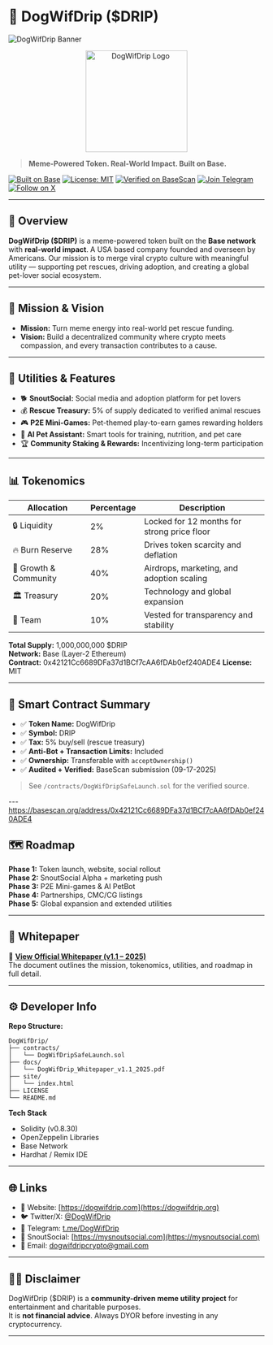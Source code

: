 # 🐶 DogWifDrip ($DRIP)

![DogWifDrip Banner](https://dogwifdrip.com/assets/banner-drip.png)
<p align="center">
  <img src="DogWifDrip_logo.png" alt="DogWifDrip Logo" width="200">
</p>



> **Meme-Powered Token. Real-World Impact. Built on Base.**

[![Built on Base](https://img.shields.io/badge/Built%20on-Base-blue?logo=coinbase)](https://base.org)
[![License: MIT](https://img.shields.io/badge/License-MIT-green.svg)](LICENSE)
[![Verified on BaseScan](https://img.shields.io/badge/Verified-on%20BaseScan-blue.svg)](https://basescan.org)
[![Join Telegram](https://img.shields.io/badge/Join-Telegram-blue?logo=telegram)](https://t.me/DogWifDrip)
[![Follow on X](https://img.shields.io/badge/Follow-%40DogWifDrip-black?logo=x)](https://x.com/DogWifDrip)

---

## 🚀 Overview

**DogWifDrip ($DRIP)** is a meme-powered token built on the **Base network** with **real-world impact**.  A USA based company founded and overseen by Americans. 
Our mission is to merge viral crypto culture with meaningful utility — supporting pet rescues, driving adoption, and creating a global pet-lover social ecosystem.

---

## 🧭 Mission & Vision

- **Mission:** Turn meme energy into real-world pet rescue funding.  
- **Vision:** Build a decentralized community where crypto meets compassion, and every transaction contributes to a cause.

---

## 🐾 Utilities & Features

- 🐕 **SnoutSocial:** Social media and adoption platform for pet lovers  
- 💰 **Rescue Treasury:** 5% of supply dedicated to verified animal rescues  
- 🎮 **P2E Mini-Games:** Pet-themed play-to-earn games rewarding holders  
- 🤖 **AI Pet Assistant:** Smart tools for training, nutrition, and pet care  
- 🏆 **Community Staking & Rewards:** Incentivizing long-term participation  

---

## 📊 Tokenomics

| Allocation | Percentage | Description |
|-------------|-------------|-------------|
| 🔒 Liquidity | 2% | Locked for 12 months for strong price floor |
| 🔥 Burn Reserve | 28% | Drives token scarcity and deflation |
| 🌱 Growth & Community | 40% | Airdrops, marketing, and adoption scaling |
| 🏛 Treasury | 20% | Technology and global expansion |
| 💎 Team | 10% | Vested for transparency and stability |

**Total Supply:** 1,000,000,000 $DRIP  
**Network:** Base (Layer-2 Ethereum)  
**Contract:** 0x42121Cc6689DFa37d1BCf7cAA6fDAb0ef240ADE4
**License:** MIT  

---

## 🧠 Smart Contract Summary

- ✅ **Token Name:** DogWifDrip  
- ✅ **Symbol:** DRIP  
- ✅ **Tax:** 5% buy/sell (rescue treasury)  
- ✅ **Anti-Bot + Transaction Limits:** Included  
- ✅ **Ownership:** Transferable with `acceptOwnership()`  
- ✅ **Audited + Verified:** BaseScan submission (09-17-2025)

> See `/contracts/DogWifDripSafeLaunch.sol` for the verified source.

---https://basescan.org/address/0x42121Cc6689DFa37d1BCf7cAA6fDAb0ef240ADE4

## 🗺 Roadmap

**Phase 1:** Token launch, website, social rollout  
**Phase 2:** SnoutSocial Alpha + marketing push  
**Phase 3:** P2E Mini-games & AI PetBot  
**Phase 4:** Partnerships, CMC/CG listings  
**Phase 5:** Global expansion and extended utilities  

---

## 📘 Whitepaper

📄 **[View Official Whitepaper (v1.1 – 2025)](docs/DogWifDrip_Whitepaper_v1.1_2025.pdf)**  
The document outlines the mission, tokenomics, utilities, and roadmap in full detail.

---

## ⚙️ Developer Info

**Repo Structure:**
```
DogWifDrip/
├── contracts/
│   └── DogWifDripSafeLaunch.sol
├── docs/
│   └── DogWifDrip_Whitepaper_v1.1_2025.pdf
├── site/
│   └── index.html
├── LICENSE
└── README.md
```

**Tech Stack**
- Solidity (v0.8.30)
- OpenZeppelin Libraries
- Base Network
- Hardhat / Remix IDE

---

## 🌐 Links

- 🐾 Website: [https://dogwifdrip.com](https://dogwifdrip.org)  
- 🐦 Twitter/X: [@DogWifDrip](https://x.com/DogWif_Drip)  
- 💬 Telegram: [t.me/DogWifDrip](https://t.me/DogWifDripcommunity)  
- 🧩 SnoutSocial: [https://mysnoutsocial.com](https://mysnoutsocial.com)  
- 📧 Email: dogwifdripcrypto@gmail.com  

---

## 🐕‍🦺 Disclaimer

DogWifDrip ($DRIP) is a **community-driven meme utility project** for entertainment and charitable purposes.  
It is **not financial advice**. Always DYOR before investing in any cryptocurrency.

---
